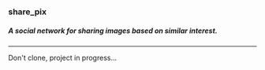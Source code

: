 ### share_pix
##### A social network for sharing images based on similar interest.
---
Don't clone, project in progress... 
